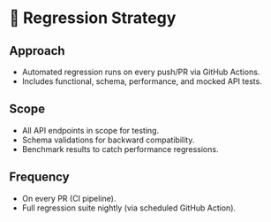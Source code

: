 # 🔄 Regression Strategy

## Approach
- Automated regression runs on every push/PR via GitHub Actions.
- Includes functional, schema, performance, and mocked API tests.

## Scope
- All API endpoints in scope for testing.
- Schema validations for backward compatibility.
- Benchmark results to catch performance regressions.

## Frequency
- On every PR (CI pipeline).
- Full regression suite nightly (via scheduled GitHub Action).
